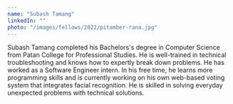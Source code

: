 ```yaml
---
name: "Subash Tamang"
linkedIn: ""
photo: "/images/fellows/2022/pitamber-rana.jpg"
---
```


Subash Tamang completed his Bachelors's degree in Computer Science from Patan College for Professional Studies. He is well-trained in technical troubleshooting and knows how to expertly break down problems. He has worked as a Software Engineer intern. In his free time, he learns more programming skills and is currently working on his own web-based voting system that integrates facial recognition. He is skilled in solving everyday unexpected problems with technical solutions.
